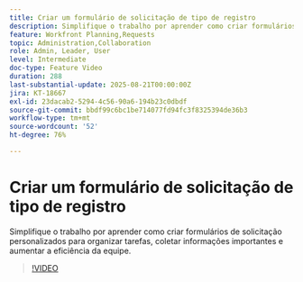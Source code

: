 ```yaml
---
title: Criar um formulário de solicitação de tipo de registro
description: Simplifique o trabalho por aprender como criar formulários de solicitação personalizados para organizar tarefas, coletar informações importantes e aumentar a eficiência da equipe.
feature: Workfront Planning,Requests
topic: Administration,Collaboration
role: Admin, Leader, User
level: Intermediate
doc-type: Feature Video
duration: 288
last-substantial-update: 2025-08-21T00:00:00Z
jira: KT-18667
exl-id: 23dacab2-5294-4c56-90a6-194b23c0dbdf
source-git-commit: bbdf99c6bc1be714077fd94fc3f8325394de36b3
workflow-type: tm+mt
source-wordcount: '52'
ht-degree: 76%

---
```


# Criar um formulário de solicitação de tipo de registro

Simplifique o trabalho por aprender como criar formulários de solicitação personalizados para organizar tarefas, coletar informações importantes e aumentar a eficiência da equipe.

>[!VIDEO](https://video.tv.adobe.com/v/3471080/?learn=on&enablevpops=1)
